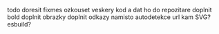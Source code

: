 todo
  doresit fixmes
  ozkouset veskery kod a dat ho do repozitare
  doplnit bold
  doplnit obrazky
  doplnit odkazy namisto autodetekce url
  kam SVG?
  esbuild?
